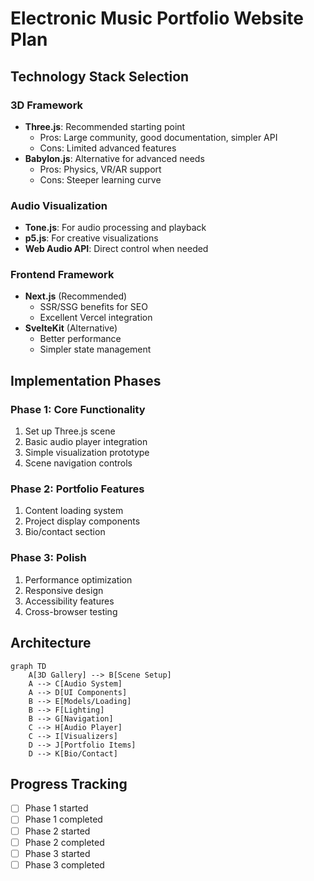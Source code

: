 # Electronic Music Portfolio Website Plan

## Technology Stack Selection
### 3D Framework
- **Three.js**: Recommended starting point
  - Pros: Large community, good documentation, simpler API
  - Cons: Limited advanced features
- **Babylon.js**: Alternative for advanced needs
  - Pros: Physics, VR/AR support
  - Cons: Steeper learning curve

### Audio Visualization
- **Tone.js**: For audio processing and playback
- **p5.js**: For creative visualizations
- **Web Audio API**: Direct control when needed

### Frontend Framework
- **Next.js** (Recommended)
  - SSR/SSG benefits for SEO
  - Excellent Vercel integration
- **SvelteKit** (Alternative)
  - Better performance
  - Simpler state management

## Implementation Phases

### Phase 1: Core Functionality
1. Set up Three.js scene
2. Basic audio player integration
3. Simple visualization prototype
4. Scene navigation controls

### Phase 2: Portfolio Features
1. Content loading system
2. Project display components
3. Bio/contact section

### Phase 3: Polish
1. Performance optimization
2. Responsive design
3. Accessibility features
4. Cross-browser testing

## Architecture
```mermaid
graph TD
    A[3D Gallery] --> B[Scene Setup]
    A --> C[Audio System]
    A --> D[UI Components]
    B --> E[Models/Loading]
    B --> F[Lighting]
    B --> G[Navigation]
    C --> H[Audio Player]
    C --> I[Visualizers]
    D --> J[Portfolio Items]
    D --> K[Bio/Contact]
```

## Progress Tracking
- [ ] Phase 1 started
- [ ] Phase 1 completed
- [ ] Phase 2 started
- [ ] Phase 2 completed
- [ ] Phase 3 started
- [ ] Phase 3 completed